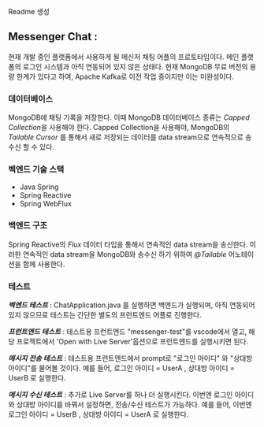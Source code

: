 Readme 생성


## Messenger Chat : 
현재 개발 중인 플랫폼에서 사용하게 될 메신저 채팅 어플의 프로토타입이다.
메인 플랫폼의 로그인 시스템과 아직 연동되어 있지 않은 상태다.
현재 MongoDB 무료 버전의 용량 한계가 있다고 하여, Apache Kafka로 이전 작업 중이지만 이는 미완성이다.

### 데이터베이스
MongoDB에 채팅 기록을 저장한다.
이때 MongoDB 데이터베이스 종류는 *Capped Collection*을 사용해야 한다.
Capped Collection을 사용해야, MongoDB의 *Tailable Cursor* 를 통해서
새로 저장되는 데이터를 data stream으로 연속적으로 송수신 할 수 있다.

### 벡엔드 기술 스택
- Java Spring
- Spring Reactive
- Spring WebFlux

### 백엔드 구조
Spring Reactive의 *Flux* 데이터 타입을 통해서 연속적인 data stream을 송신한다.
이러한 연속적인 data stream을 MongoDB와 송수신 하기 위하여 *@Tailable* 어노테이션을 함께 사용한다.

### 테스트

***벡엔드 테스트*** : ChatApplication.java 를 실행하면 백엔드가 실행되며, 아직 연동되어 있지 않으므로
테스트는 간단한 별도의 프런트엔드 어플로 진행한다.

***프런트엔드 테스트*** : 테스트용 프런트엔드 "messenger-test"를 vscode에서 열고,
해당 프로젝트에서 'Open with Live Server'옵션으로 프런트엔드를 실행시키면 된다.

***메시지 전송 테스트*** : 테스트용 프런트엔드에서 prompt로 "로그인 아이디" 와 "상대방 아이디"를 물어볼 것이다.
예를 들어, 로그인 아이디 = UserA , 상대방 아이디 = UserB 로 실행한다.

***메시지 수신 테스트*** : 추가로 Live Server를 하나 더 실행시킨다.
이번엔 로그인 아이디와 상대방 아이디를 바꿔서 설정하면, 전송/수신 테스트가 가능하다.
예를 들어, 이번엔 로그인 아이디 = UserB , 상대방 아이디 = UserA 로 실행한다.

